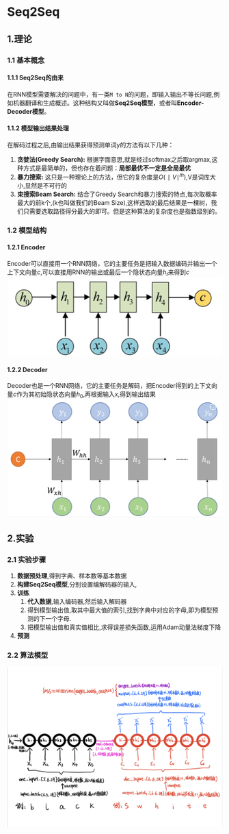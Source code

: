 # Seq2Seq

## 1.理论

### 1.1 基本概念

#### 1.1.1 Seq2Seq的由来

在RNN模型需要解决的问题中，有一类`M to N`的问题，即输入输出不等长问题,例如机器翻译和生成概述。这种结构又叫做**Seq2Seq模型**，或者叫**Encoder-Decoder模型**。

#### 1.1.2 模型输出结果处理

在解码过程之后,由输出结果获得预测单词y的方法有以下几种：

1) **贪婪法(Greedy Search):** 根据字面意思,就是经过softmax之后取argmax,这种方式是最简单的，但也存在着问题：**局部最优不一定是全局最优**
2) **暴力搜索:** 这只是一种理论上的方法，但它的复杂度是$O(∣V∣^m)$,V是词库大小,显然是不可行的
3) **束搜索Beam Search:** 结合了Greedy Search和暴力搜索的特点,每次取概率最大的前k个,(k也叫做我们的Beam Size),这样选取的最后结果是一棵树，我们只需要选取路径得分最大的即可。但是这种算法的复杂度也是指数级别的。

### 1.2 模型结构

#### 1.2.1 Encoder

Encoder可以直接用一个RNN网络，它的主要任务是把输入数据编码并输出一个上下文向量$c$,可以直接用RNN的输出或最后一个隐状态向量$h_t$来得到$c$
![ ](img/Seq2Seq-Encoder.png)

#### 1.2.2 Decoder

Decoder也是一个RNN网络，它的主要任务是解码，把Encoder得到的上下文向量$c$作为其初始隐状态向量$h_0$,再根据输入$x$,得到输出结果
![ ](img/Seq2Seq-Decoder.png)

## 2.实验

### 2.1 实验步骤

1) **数据预处理**,得到字典、样本数等基本数据
2) **构建Seq2Seq模型**,分别设置编解码器的输入,
3) **训练**
   1) **代入数据**,输入编码器,然后输入解码器
   2) 得到模型输出值,取其中最大值的索引,找到字典中对应的字母,即为模型预测的下一个字母.
   3) 把模型输出值和真实值相比,求得误差损失函数,运用Adam动量法梯度下降
4) **预测**

### 2.2 算法模型

![ ](img/Seq2Seq-Train-Structure.png)
